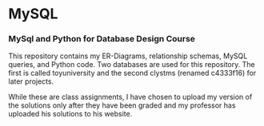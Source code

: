 # MySQL
### MySql and Python for Database Design Course

This repository contains my ER-Diagrams, relationship schemas, MySQL queries, and Python code. Two databases are used for this repository.
The first is called toyuniversity and the second clystms (renamed c4333f16) for later projects.

While these are class assignments, I have chosen to upload my version of the solutions only after they have been graded and my professor 
has uploaded his solutions to his website. 
